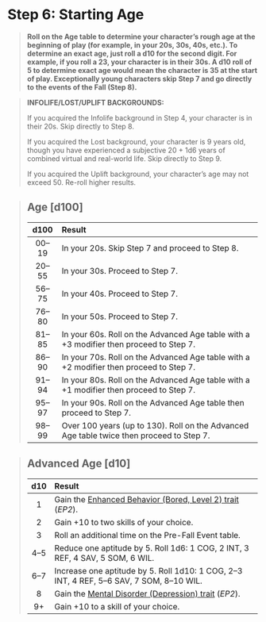 # Step 6: Starting Age

<div class="no-margin">
<blockquote class="header-bg">

**Roll on the Age table to determine your character’s rough age at the beginning of play (for example, in your 20s, 30s, 40s, etc.). To determine an exact age, just roll a d10 for the second digit. For example, if you roll a 23, your character is in their 30s. A d10 roll of 5 to determine exact age would mean the character is 35 at the start of play. Exceptionally young characters skip Step 7 and go directly to the events of the Fall (Step 8).**

</blockquote>

<blockquote>

**INFOLIFE/LOST/UPLIFT BACKGROUNDS:**

If you acquired the Infolife background in Step 4, your character is in their 20s. Skip directly to Step 8.

If you acquired the Lost background, your character is 9 years old, though you have experienced a subjective 20 + 1d6 years of combined virtual and real-world life. Skip directly to Step 9.

If you acquired the Uplift background, your character’s age may not exceed 50. Re-roll higher results.

</blockquote>
</div>

<blockquote class="table">

## Age \[d100\]

<div class="tnw1">

| d100  | Result                                                                                   |
| :---: | :--------------------------------------------------------------------------------------- |
| 00–19 | In your 20s. Skip Step 7 and proceed to Step 8.                                          |
| 20–55 | In your 30s. Proceed to Step 7.                                                          |
| 56–75 | In your 40s. Proceed to Step 7.                                                          |
| 76–80 | In your 50s. Proceed to Step 7.                                                          |
| 81–85 | In your 60s. Roll on the Advanced Age table with a +3 modifier then proceed to Step 7.   |
| 86–90 | In your 70s. Roll on the Advanced Age table with a +2 modifier then proceed to Step 7.   |
| 91–94 | In your 80s. Roll on the Advanced Age table with a +1 modifier then proceed to Step 7.   |
| 95–97 | In your 90s. Roll on the Advanced Age table then proceed to Step 7.                      |
| 98–99 | Over 100 years (up to 130). Roll on the Advanced Age table twice then proceed to Step 7. |

</div>
</blockquote>

<blockquote class="table">

## Advanced Age \[d10\]

<div class="tnw1">

|  d10  | Result                                                                                                   |
| :---: | :------------------------------------------------------------------------------------------------------- |
|   1   | Gain the [Enhanced Behavior (Bored, Level 2) trait](../../../04/28-traits.md#enhanced-behavior) (_EP2_). |
|   2   | Gain +10 to two skills of your choice.                                                                   |
|   3   | Roll an additional time on the Pre-Fall Event table.                                                     |
|  4–5  | Reduce one aptitude by 5. Roll 1d6: 1 COG, 2 INT, 3 REF, 4 SAV, 5 SOM, 6 WIL.                            |
|  6–7  | Increase one aptitude by 5. Roll 1d10: 1 COG, 2–3 INT, 4 REF, 5–6 SAV, 7 SOM, 8–10 WIL.                  |
|   8   | Gain the [Mental Disorder (Depression) trait](../../../12/20-disorders.md#depression) (_EP2_).           |
|  9+   | Gain +10 to a skill of your choice.                                                                      |

</div>
</blockquote>
